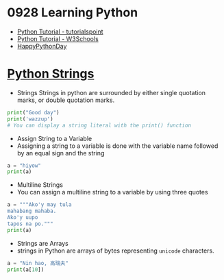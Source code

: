 # 0928 Learning Python
- [Python Tutorial - tutorialspoint](https://www.tutorialspoint.com/python/index.htm)
- [Python Tutorial - W3Schools](https://www.w3schools.com/python/)
- [HappyPythonDay](https://github.com/MyFirstSecurity2020/HappyPythonDay)

# [Python Strings](https://www.w3schools.com/python/python_strings.asp)

- Strings
Strings in python are surrounded by either single quotation marks, or double quotation marks.
``` python
print("Good day")
print('wazzup')
# You can display a string literal with the print() function
```

- Assign String to a Variable
- Assigning a string to a variable is done with the variable name followed by an equal sign and the string
``` python
a = "hiyow"
print(a)
```
- Multiline Strings
- You can assign a multiline string to a variable by using three quotes
``` python
a = """Ako'y may tula
mahabang mahaba.
Ako'y uupo
tapos na po."""
print(a)
```

- Strings are Arrays
- strings in Python are arrays of bytes representing `unicode` characters.
``` python
a = "Nin hao, 高瑞夫"
print(a[10])
